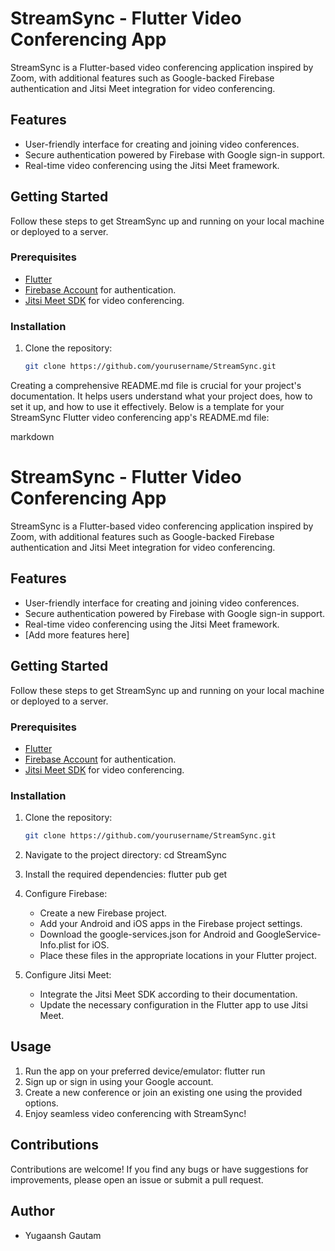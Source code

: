 # StreamSync - Flutter Video Conferencing App

StreamSync is a Flutter-based video conferencing application inspired by Zoom, with additional features such as Google-backed Firebase authentication and Jitsi Meet integration for video conferencing.

## Features

- User-friendly interface for creating and joining video conferences.
- Secure authentication powered by Firebase with Google sign-in support.
- Real-time video conferencing using the Jitsi Meet framework.
  

## Getting Started

Follow these steps to get StreamSync up and running on your local machine or deployed to a server.

### Prerequisites

- [Flutter](https://flutter.dev/docs/get-started/install)
- [Firebase Account](https://firebase.google.com/) for authentication.
- [Jitsi Meet SDK](https://jitsi.github.io/handbook/docs/dev-guide/dev-guide-android-sdk) for video conferencing.

### Installation

1. Clone the repository:

   ```sh
   git clone https://github.com/yourusername/StreamSync.git

Creating a comprehensive README.md file is crucial for your project's documentation. It helps users understand what your project does, how to set it up, and how to use it effectively. Below is a template for your StreamSync Flutter video conferencing app's README.md file:

markdown

# StreamSync - Flutter Video Conferencing App

StreamSync is a Flutter-based video conferencing application inspired by Zoom, with additional features such as Google-backed Firebase authentication and Jitsi Meet integration for video conferencing.


## Features

- User-friendly interface for creating and joining video conferences.
- Secure authentication powered by Firebase with Google sign-in support.
- Real-time video conferencing using the Jitsi Meet framework.
- [Add more features here]

## Getting Started

Follow these steps to get StreamSync up and running on your local machine or deployed to a server.

### Prerequisites

- [Flutter](https://flutter.dev/docs/get-started/install)
- [Firebase Account](https://firebase.google.com/) for authentication.
- [Jitsi Meet SDK](https://jitsi.github.io/handbook/docs/dev-guide/dev-guide-android-sdk) for video conferencing.

### Installation

1. Clone the repository:

   ```sh
   git clone https://github.com/yourusername/StreamSync.git

2. Navigate to the project directory: cd StreamSync
3. Install the required dependencies: flutter pub get
4. Configure Firebase:

   - Create a new Firebase project.
   - Add your Android and iOS apps in the Firebase project settings.
   - Download the google-services.json for Android and GoogleService-Info.plist for iOS.
   - Place these files in the appropriate locations in your Flutter project.
5. Configure Jitsi Meet:

   - Integrate the Jitsi Meet SDK according to their documentation.
   - Update the necessary configuration in the Flutter app to use Jitsi Meet.

## Usage
1. Run the app on your preferred device/emulator: flutter run
2. Sign up or sign in using your Google account.
3. Create a new conference or join an existing one using the provided options.
4. Enjoy seamless video conferencing with StreamSync!

## Contributions
Contributions are welcome! If you find any bugs or have suggestions for improvements, please open an issue or submit a pull request.

## Author
- Yugaansh Gautam

